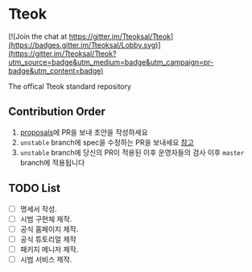 # Tteok

[![Join the chat at https://gitter.im/Tteoksal/Tteok](https://badges.gitter.im/Tteoksal/Lobby.svg)](https://gitter.im/Tteoksal/Tteok?utm_source=badge&utm_medium=badge&utm_campaign=pr-badge&utm_content=badge)

The offical Tteok standard repository

## Contribution Order

1. [proposals](https://github.com/Tteoksal/proposals)에 PR을 보내 초안을 작성하세요
2. `unstable` branch에 spec을 수정하는 PR을 보내세요 [참고](https://blog.github.com/2016-08-15-change-the-base-branch-of-a-pull-request)
3. `unstable` branch에 당신의 PR이 적용된 이후 운영자들의 검사 이후 `master` branch에 적용됩니다

## TODO List

- [ ] 명세서 작성.
- [ ] 시범 구현체 제작.
- [ ] 공식 홈페이지 제작.
- [ ] 공식 튜토리얼 제작
- [ ] 패키지 메니저 제작.
- [ ] 시범 서비스 제작.